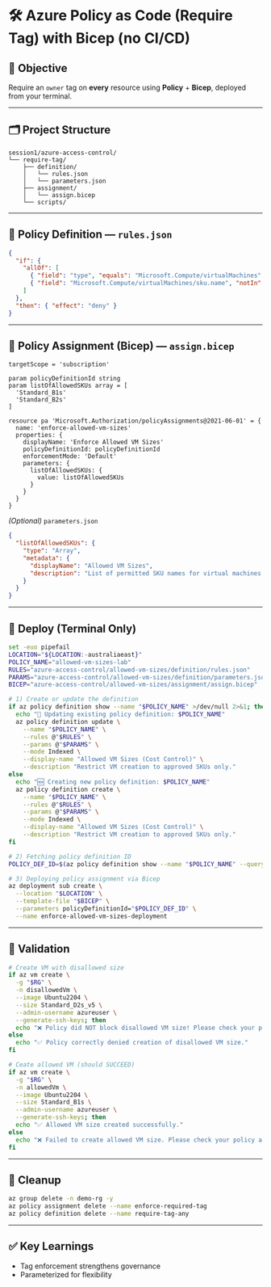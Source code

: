 # 🛠️ Azure Policy as Code (Require Tag) with Bicep (no CI/CD)

## 🎯 Objective  
Require an `owner` tag on **every** resource using **Policy** + **Bicep**, deployed from your terminal.

---

## 🗂️ Project Structure
```
session1/azure-access-control/
└── require-tag/
    ├── definition/
    │   └── rules.json
    │   └── parameters.json
    ├── assignment/
    │   └── assign.bicep
    └── scripts/
```

---

## 📄 Policy Definition — `rules.json`
```json
{
  "if": {
    "allOf": [
      { "field": "type", "equals": "Microsoft.Compute/virtualMachines" },
      { "field": "Microsoft.Compute/virtualMachines/sku.name", "notIn": "[parameters('listOfAllowedSKUs')]" }
    ]
  },
  "then": { "effect": "deny" }
}
```

---

## 📄 Policy Assignment (Bicep) — `assign.bicep`
```bicep
targetScope = 'subscription'

param policyDefinitionId string
param listOfAllowedSKUs array = [
  'Standard_B1s'
  'Standard_B2s'
]

resource pa 'Microsoft.Authorization/policyAssignments@2021-06-01' = {
  name: 'enforce-allowed-vm-sizes'
  properties: {
    displayName: 'Enforce Allowed VM Sizes'
    policyDefinitionId: policyDefinitionId
    enforcementMode: 'Default'
    parameters: {
      listOfAllowedSKUs: {
        value: listOfAllowedSKUs
      }
    }
  }
}
```

*(Optional)* `parameters.json`
```json
{
  "listOfAllowedSKUs": {
    "type": "Array",
    "metadata": {
      "displayName": "Allowed VM Sizes",
      "description": "List of permitted SKU names for virtual machines."
    }
  }
}
```

---

## 🚀 Deploy (Terminal Only)
```bash
set -euo pipefail
LOCATION="${LOCATION:-australiaeast}"
POLICY_NAME="allowed-vm-sizes-lab"
RULES="azure-access-control/allowed-vm-sizes/definition/rules.json"
PARAMS="azure-access-control/allowed-vm-sizes/definition/parameters.json"
BICEP="azure-access-control/allowed-vm-sizes/assignment/assign.bicep"

# 1) Create or update the definition
if az policy definition show --name "$POLICY_NAME" >/dev/null 2>&1; then
  echo "📝 Updating existing policy definition: $POLICY_NAME"
  az policy definition update \
    --name "$POLICY_NAME" \
    --rules @"$RULES" \
    --params @"$PARAMS" \
    --mode Indexed \
    --display-name "Allowed VM Sizes (Cost Control)" \
    --description "Restrict VM creation to approved SKUs only."
else
  echo "🆕 Creating new policy definition: $POLICY_NAME"
  az policy definition create \
    --name "$POLICY_NAME" \
    --rules @"$RULES" \
    --params @"$PARAMS" \
    --mode Indexed \
    --display-name "Allowed VM Sizes (Cost Control)" \
    --description "Restrict VM creation to approved SKUs only."
fi

# 2) Fetching policy definition ID
POLICY_DEF_ID=$(az policy definition show --name "$POLICY_NAME" --query id -o tsv)

# 3) Deploying policy assignment via Bicep 
az deployment sub create \
  --location "$LOCATION" \
  --template-file "$BICEP" \
  --parameters policyDefinitionId="$POLICY_DEF_ID" \
  --name enforce-allowed-vm-sizes-deployment
```

---

## 🧪 Validation
```bash
# Create VM with disallowed size
if az vm create \
  -g "$RG" \
  -n disallowedVm \
  --image Ubuntu2204 \
  --size Standard_D2s_v5 \
  --admin-username azureuser \
  --generate-ssh-keys; then
  echo "❌ Policy did NOT block disallowed VM size! Please check your policy assignment."
else
  echo "✅ Policy correctly denied creation of disallowed VM size."
fi

# Ceate allowed VM (should SUCCEED)
if az vm create \
  -g "$RG" \
  -n allowedVm \
  --image Ubuntu2204 \
  --size Standard_B1s \
  --admin-username azureuser \
  --generate-ssh-keys; then
  echo "✅ Allowed VM size created successfully."
else
  echo "❌ Failed to create allowed VM size. Please check your policy and permissions."
fi

```

---

## 🧹 Cleanup
```bash
az group delete -n demo-rg -y
az policy assignment delete --name enforce-required-tag
az policy definition delete --name require-tag-any
```

---

## ✅ Key Learnings
- Tag enforcement strengthens governance  
- Parameterized for flexibility

